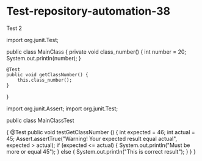 # Test-repository-automation-38

Test 2

import org.junit.Test;

public class MainClass {
    private void class_number() {
        int number = 20;
        System.out.println(number);
    }

    @Test
    public void getClassNumber() {
        this.class_number();
    }
}



import org.junit.Assert;
import org.junit.Test;

public class MainClassTest

{
    @Test
    public void testGetClassNumber ()
    {
        int expected = 46;
        int actual = 45;
        Assert.assertTrue("Warning! Your expected result equal actual", expected > actual);
        if (expected <= actual) {
            System.out.println("Must be more or equal 45");
        } else {
            System.out.println("This is correct result");
        }
    }
}